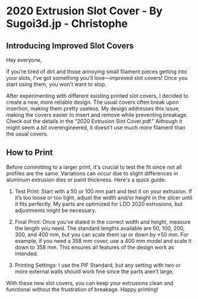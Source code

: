 # 2020 Extrusion Slot Cover - By Sugoi3d.jp - Christophe

## Introducing Improved Slot Covers

Hey everyone,

If you’re tired of dirt and those annoying small filament pieces getting into your slots, I’ve got something you’ll love—improved slot covers! Once you start using them, you won't want to stop.

After experimenting with different existing printed slot covers, I decided to create a new, more reliable design. The usual covers often break upon insertion, making them pretty useless. My design addresses this issue, making the covers easier to insert and remove while preventing breakage. Check out the details in the “2020 Extrusion Slot Cover.pdf.” Although it might seem a bit overengineered, it doesn’t use much more filament than the usual covers.

## How to Print

Before committing to a larger print, it's crucial to test the fit since not all profiles are the same. Variations can occur due to slight differences in aluminum extrusion dies or paint thickness. Here's a quick guide:

1. Test Print: Start with a 50 or 100 mm part and test it on your extrusion. If it’s too loose or too tight, adjust the width and/or height in the slicer until it fits perfectly. My parts are optimized for LDO 2020 extrusions, but adjustments might be necessary.

2. Final Print: Once you’ve dialed in the correct width and height, measure the length you need. The standard lengths available are 50, 100, 200, 300, and 400 mm, but you can scale them up or down by ±50 mm. For example, if you need a 358 mm cover, use a 400 mm model and scale it down to 358 mm. This ensures all features of the design work as intended.

3. Printing Settings: I use the PIF Standard, but any setting with two or more external walls should work fine since the parts aren’t large.

With these new slot covers, you can keep your extrusions clean and functional without the frustration of breakage. Happy printing!

